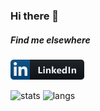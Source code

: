 ### Hi there 👋

##### Find me elsewhere
[![linkedin](/images/linkedin.png)](https://www.linkedin.com/in/angelruben/)

![stats](https://github-readme-stats.vercel.app/api?username=angelru&show_icons=true)
![langs](https://github-readme-stats.vercel.app/api/top-langs/?username=angelru&layout=compact)

